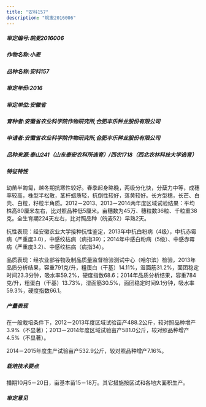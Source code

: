 ```yaml
---
title: "安科157"
description: "皖麦2016006"
---
```

##### 审定编号:皖麦2016006

##### 作物名称:小麦

##### 品种名称:安科157

##### 审定年份:2016

##### 审定单位:安徽省

##### 育种者:安徽省农业科学院作物研究所,合肥丰乐种业股份有限公司

##### 申请者:安徽省农业科学院作物研究所,合肥丰乐种业股份有限公司

##### 品种来源:泰山241（山东泰安农科所选育）/西农1718（西北农林科技大学选育）


##### 特征特性
幼苗半匍匐，越冬期抗寒性较好。春季起身略晚，两级分化快，分蘖力中等，成穗率较高，株型半松散，茎杆蜡质轻，抗倒性较好，落黄较好。长方型穗，长芒、白壳、白粒，籽粒半角质。2012－2013、2013－2014两年度区域试验结果：平均株高80厘米左右，比对照品种低5厘米。亩穗数为45万、穗粒数36粒、千粒重38克。全生育期224天左右，比对照品种（皖麦52）早熟2天。
抗性表现：经安徽农业大学接种抗性鉴定，2013年中抗白粉病（4级），中抗赤霉病（严重度3.0），中感纹枯病（病指39）；2014年中感白粉病（5级）、中感赤霉病（严重度3.2）、中感纹枯病（病指34）。
品质表现：经农业部谷物及制品质量监督检验测试中心（哈尔滨）检验，2013年品质分析结果，容重791克/升，粗蛋白（干基）14.11%，湿面筋31.2%，面团稳定时间23.3分钟，吸水率59.2%，硬度指数68.6；2014年品质分析结果，容重784克/升，粗蛋白（干基）13.73%，湿面筋30.5%，面团稳定时间9.1分钟，吸水率59.3%，硬度指数66.1。


##### 产量表现
在一般栽培条件下，2012－2013年度区域试验亩产488.2公斤，较对照品种增产3.9%（不显著）；2013－2014年度区域试验亩产581.0公斤，较对照品种增产4.5%（不显著）。
2014－2015年度生产试验亩产532.9公斤，较对照品种增产7.16%。


##### 栽培技术要点
播期10月5－20日，亩基本苗15－18万。其它措施按区试和各地大面积生产。


##### 审定意见

